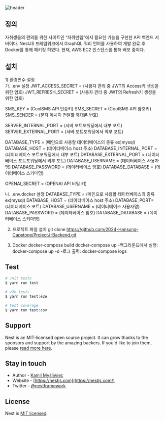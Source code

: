 ![header](https://capsule-render.vercel.app/api?type=waving&color=gradient&customColorList=10&height=200&text=ProjectJ-Backend&fontSize=50&animation=twinkling&fontAlign=68&fontAlignY=36)
## 정의
﻿자취생들의 편의를 위한 사이트인 “자취만렙”에서 필요한 기능을 구현한 API 백엔드 서버이다.
NestJS 프레임워크에서 GraphQL 쿼리 언어를 사용하여 개발 완료 후 Docker를 통해 패키징 하였다.
현재, AWS EC2 인스턴스를 통해 배포 중이다.


## ﻿설치
﻿1) 환경변수 설정<br>
    가. .env 설정
JWT_ACCESS_SECRET = (사용자 관리 중 JWT의 Access키 생성을 위한 암호)
JWT_REFRESH_SECRET = (사용자 관리 중 JWT의 Refresh키 생성을 위한 암호)

SMS_KEY = (CoolSMS API 인증키)
SMS_SECRET = (CoolSMS API 암호키)
SMS_SENDER = (문자 메시지 전달할 휴대폰 번호)

SERVER_INTERNAL_PORT = (서버 포트포워딩에서 내부 포트)
SERVER_EXTERNAL_PORT = (서버 포트포워딩에서 외부 포트)

DATABASE_TYPE = (메인으로 사용할 데이터베이스의 종류 ex)mysql)
DATABASE_HOST = (데이터베이스 host 주소)
DATABASE_INTERNAL_PORT = (데이터베이스 포트포워딩에서 내부 포트)
DATABASE_EXTERNAL_PORT = (데이터베이스 포트포워딩에서 외부 포트)
DATABASE_USERNAME = (데이터베이스 사용자명)
DATABASE_PASSWORD = (데이터베이스 암호)
DATABASE_DATABASE = (데이터베이스 스키마명)

OPENAI_SECRET = (OPENAI API 비밀 키)

나. .env.docker 설정
DATABASE_TYPE = (메인으로 사용할 데이터베이스의 종류 ex)mysql)
DATABASE_HOST = (데이터베이스 host 주소)
DATABASE_PORT= (데이터베이스 포트)
DATABASE_USERNAME = (데이터베이스 사용자명)
DATABASE_PASSWORD = (데이터베이스 암호)
DATABASE_DATABASE = (데이터베이스 스키마명)

2) 프로젝트 파일 설치
    git clone https://github.com/2024-Hansung-Capstone/ProjectJ-Backend.git

3) Docker
    docker-compose build
    docker-compose up
     -백그라운드에서 실행: docker-compose up -d
     -로그 출력: docker-compose logs 


## Test

```bash
# unit tests
$ yarn run test

# e2e tests
$ yarn run test:e2e

# test coverage
$ yarn run test:cov
```

## Support

Nest is an MIT-licensed open source project. It can grow thanks to the sponsors and support by the amazing backers. If you'd like to join them, please [read more here](https://docs.nestjs.com/support).

## Stay in touch

- Author - [Kamil Myśliwiec](https://kamilmysliwiec.com)
- Website - [https://nestjs.com](https://nestjs.com/)
- Twitter - [@nestframework](https://twitter.com/nestframework)

## License

Nest is [MIT licensed](LICENSE).
